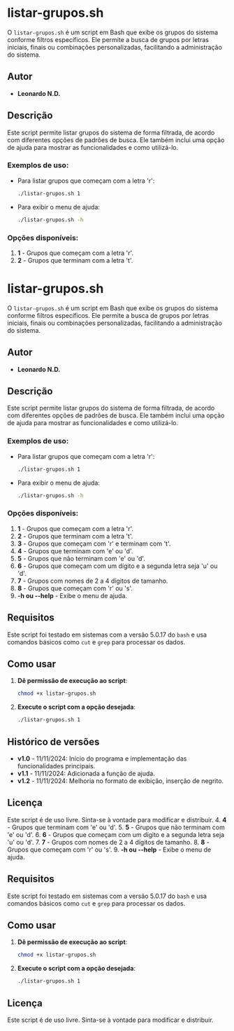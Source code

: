 
# listar-grupos.sh

O `listar-grupos.sh` é um script em Bash que exibe os grupos do sistema conforme filtros específicos. Ele permite a busca de grupos por letras iniciais, finais ou combinações personalizadas, facilitando a administração do sistema.

## Autor
- **Leonardo N.D.**

## Descrição

Este script permite listar grupos do sistema de forma filtrada, de acordo com diferentes opções de padrões de busca. Ele também inclui uma opção de ajuda para mostrar as funcionalidades e como utilizá-lo.

### Exemplos de uso:

- Para listar grupos que começam com a letra 'r':
  ```bash
  ./listar-grupos.sh 1
  ```

- Para exibir o menu de ajuda:
  ```bash
  ./listar-grupos.sh -h
  ```

### Opções disponíveis:
1. **1** - Grupos que começam com a letra 'r'.
2. **2** - Grupos que terminam com a letra 't'.
# listar-grupos.sh

O `listar-grupos.sh` é um script em Bash que exibe os grupos do sistema conforme filtros específicos. Ele permite a busca de grupos por letras iniciais, finais ou combinações personalizadas, facilitando a administração do sistema.

## Autor
- **Leonardo N.D.**

## Descrição

Este script permite listar grupos do sistema de forma filtrada, de acordo com diferentes opções de padrões de busca. Ele também inclui uma opção de ajuda para mostrar as funcionalidades e como utilizá-lo.

### Exemplos de uso:

- Para listar grupos que começam com a letra 'r':
  ```bash
  ./listar-grupos.sh 1
  ```

- Para exibir o menu de ajuda:
  ```bash
  ./listar-grupos.sh -h
  ```

### Opções disponíveis:
1. **1** - Grupos que começam com a letra 'r'.
2. **2** - Grupos que terminam com a letra 't'.
3. **3** - Grupos que começam com 'r' e terminam com 't'.
4. **4** - Grupos que terminam com 'e' ou 'd'.
5. **5** - Grupos que não terminam com 'e' ou 'd'.
6. **6** - Grupos que começam com um dígito e a segunda letra seja 'u' ou 'd'.
7. **7** - Grupos com nomes de 2 a 4 dígitos de tamanho.
8. **8** - Grupos que começam com 'r' ou 's'.
9. **-h ou --help** - Exibe o menu de ajuda.

## Requisitos

Este script foi testado em sistemas com a versão 5.0.17 do `bash` e usa comandos básicos como `cut` e `grep` para processar os dados.

## Como usar

1. **Dê permissão de execução ao script**:
   ```bash
   chmod +x listar-grupos.sh
   ```

2. **Execute o script com a opção desejada**:
   ```bash
   ./listar-grupos.sh 1
   ```

## Histórico de versões

- **v1.0** - 11/11/2024: Início do programa e implementação das funcionalidades principais.
- **v1.1** - 11/11/2024: Adicionada a função de ajuda.
- **v1.2** - 11/11/2024: Melhoria no formato de exibição, inserção de negrito.

## Licença

Este script é de uso livre. Sinta-se à vontade para modificar e distribuir.
4. **4** - Grupos que terminam com 'e' ou 'd'.
5. **5** - Grupos que não terminam com 'e' ou 'd'.
6. **6** - Grupos que começam com um dígito e a segunda letra seja 'u' ou 'd'.
7. **7** - Grupos com nomes de 2 a 4 dígitos de tamanho.
8. **8** - Grupos que começam com 'r' ou 's'.
9. **-h ou --help** - Exibe o menu de ajuda.

## Requisitos

Este script foi testado em sistemas com a versão 5.0.17 do `bash` e usa comandos básicos como `cut` e `grep` para processar os dados.

## Como usar

1. **Dê permissão de execução ao script**:
   ```bash
   chmod +x listar-grupos.sh
   ```

2. **Execute o script com a opção desejada**:
   ```bash
   ./listar-grupos.sh 1
   ```

## Licença

Este script é de uso livre. Sinta-se à vontade para modificar e distribuir.

